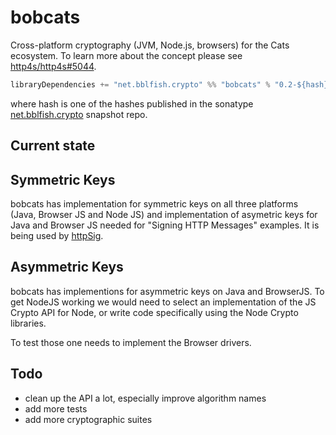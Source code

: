 # bobcats

Cross-platform cryptography (JVM, Node.js, browsers) for the Cats ecosystem.
To learn more about the concept please see [http4s/http4s#5044](https://github.com/http4s/http4s/issues/5044).

```scala
libraryDependencies += "net.bblfish.crypto" %% "bobcats" % "0.2-${hash}-SNAPSHOT" 
```

where hash is one of the hashes published in the sonatype [net.bblfish.crypto](https://oss.sonatype.org/content/repositories/snapshots/net/bblfish/crypto/) snapshot repo.

## Current state
                         
## Symmetric Keys

bobcats has implementation for symmetric keys on all three platforms (Java, Browser JS and Node JS)
and implementation of asymetric keys for Java and Browser JS needed for "Signing HTTP Messages"
examples. 
It is being used by [httpSig](https://github.com/bblfish/httpSig).

## Asymmetric Keys

bobcats has implementions for asymmetric keys on Java and BrowserJS. To get NodeJS working we would need to select an implementation of the JS Crypto API for Node, or write code specifically using the Node Crypto libraries.

To test those one needs to implement the Browser drivers.

## Todo

- clean up the API a lot, especially improve algorithm names
- add more tests
- add more cryptographic suites
